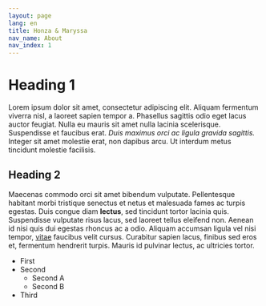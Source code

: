 ```yaml
---
layout: page
lang: en
title: Honza & Maryssa
nav_name: About
nav_index: 1
---
```

# Heading 1
Lorem ipsum dolor sit amet, consectetur adipiscing elit. Aliquam fermentum viverra nisl, a laoreet sapien tempor a. Phasellus sagittis odio eget lacus auctor feugiat. Nulla eu mauris sit amet nulla lacinia scelerisque. Suspendisse et faucibus erat. _Duis maximus orci ac ligula gravida sagittis._ Integer sit amet molestie erat, non dapibus arcu. Ut interdum metus tincidunt molestie facilisis.

## Heading 2
Maecenas commodo orci sit amet bibendum vulputate. Pellentesque habitant morbi tristique senectus et netus et malesuada fames ac turpis egestas. Duis congue diam **lectus**, sed tincidunt tortor lacinia quis. Suspendisse vulputate risus lacus, sed laoreet tellus eleifend non. Aenean id nisi quis dui egestas rhoncus ac a odio. Aliquam accumsan ligula vel nisi tempor, [vitae](link) faucibus velit cursus. Curabitur sapien lacus, finibus sed eros et, fermentum hendrerit turpis. Mauris id pulvinar lectus, ac ultricies tortor.

- First
- Second
  - Second A
  - Second B
- Third
